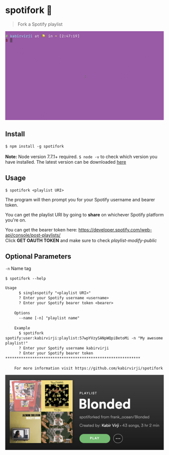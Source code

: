 # spotifork 🍴

> Fork a Spotify playlist

![](spotifork-demo.gif)
<!-- need new gif with name parameter -->

## Install
`$ npm install -g spotifork` <br><br>
**Note:** Node version 7.7.1+ required. `$ node -v` to check which version you have installed. The latest version can be downloaded [here](https://nodejs.org/en/)

## Usage
`$ spotifork <playlist URI>`

The program will then prompt you for your Spotify username and bearer token. <br>

You can get the playlist URI by going to **share** on whichever Spotify platform you're on. <br>

You can get the bearer token here: https://developer.spotify.com/web-api/console/post-playlists/ <br>
Click **GET OAUTH TOKEN** and make sure to check *playlist-modify-public* 

## Optional Parameters

`-n` Name tag

`$ spotifork --help`

```
Usage
      $ singlespotify "<playlist URI>"
      ? Enter your Spotify username <username>
      ? Enter your Spotify bearer token <bearer>

    Options
      --name [-n] "playlist name"

    Example
      $ spotifork spotify:user:kabirvirji:playlist:57wpYVzySANpWQpiBetoMi -n "My awesome playlist!"
      ? Enter your Spotify username kabirvirji
      ? Enter your Spotify bearer token ************************************************************

    For more information visit https://github.com/kabirvirji/spotifork
```

![](spotifork-playlist.png)